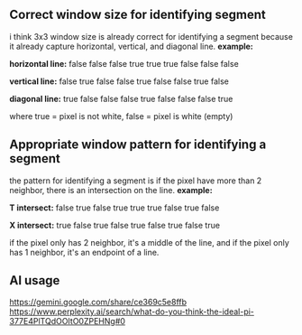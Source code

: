 ## Correct window size for identifying segment
i think 3x3 window size is already correct for identifying a segment because it already capture horizontal, vertical, and diagonal line. **example:**

**horizontal line:**
false false false
true  true  true
false false false

**vertical line:**
false true false
false true false
false true false

**diagonal line:**
true false false
false true false
false false true

where true = pixel is not white, false = pixel is white (empty)

## Appropriate window pattern for identifying a segment
the pattern for identifying a segment is if the pixel have more than 2 neighbor, there is an intersection on the line. **example:**

**T intersect:**
false true false
true true true
false true false

**X intersect:**
true false true
false true false
true false true

if the pixel only has 2 neighbor, it's a middle of the line, and if the pixel only has 1 neighbor, it's an endpoint of a line.

## AI usage
https://gemini.google.com/share/ce369c5e8ffb
https://www.perplexity.ai/search/what-do-you-think-the-ideal-pi-377E4PlTQdOOItO0ZPEHNg#0